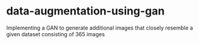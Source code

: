 # data-augmentation-using-gan
Implementing a GAN to generate additional images that closely resemble a given dataset consisting of 365 images
